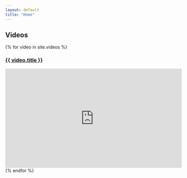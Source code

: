 ```yaml
---
layout: default
title: "Home"
---
```


<h2>Videos</h2>
<div class="videos">
    {% for video in site.videos %}
        <div class="video">
            <h3><a href="{{ video.url | relative_url }}">{{ video.title }}</a></h3>
            <iframe width="560" height="315" src="https://img.youtube.com/vi/ {{ video.youtube_video_url }}/maxresdefault.jpg" frameborder="0" allowfullscreen></iframe>
        </div>
    {% endfor %}
</div>
